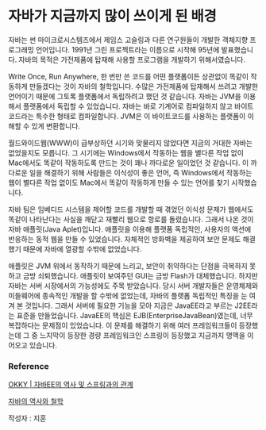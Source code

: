 # 자바가 지금까지 많이 쓰이게 된 배경

자바는 썬 마이크로시스템즈에서 제임스 고슬링과 다른 연구원들이 개발한 객체지향 프로그래밍 언어입니다. 1991년 그린 프로젝트라는 이름으로 시작해 95년에 발표했습니다. 자바의 목적은 가전제품에 탑재해 사용할 프로그램을 개발하기 위해서였습니다.

Write Once, Run Anywhere, 한 번만 쓴 코드를 어떤 플랫폼이든 상관없이 똑같이 작동하게 만들겠다는 것이 자바의 철학입니다. 수많은 가전제품에 탑재해서 쓰려고 개발한 언어이기 때문에 그토록 플랫폼에서 독립하려고 했던 것 같습니다. 자바는 JVM을 이용해서 플랫폼에서 독립할 수 있었습니다. 자바는 바로 기계어로 컴파일하지 않고 바이트코드라는 특수한 형태로 컴파일합니다. JVM은 이 바이트코드를 사용하는 플랫폼이 이해할 수 있게 변환합니다.

월드와이드웹(WWW)이 급부상하던 시기와 맞물리지 않았다면 지금의 거대한 자바는 없었을지도 모릅니다. 그 시기에는 Windows에서 작동하는 웹을 별다른 작업 없이 Mac에서도 똑같이 작동하도록 만드는 것이 꽤나 까다로운 일이었던 것 같습니다. 이 까다로운 일을 해결하기 위해 사람들은 이식성이 좋은 언어, 즉 Windows에서 작동하는 웹이 별다른 작업 없이도 Mac에서 똑같이 작동하게 만들 수 있는 언어를 찾기 시작했습니다.

자바 팀은 임베디드 시스템을 제어할 코드를 개발할 때 겪었던 이식성 문제가 웹에서도 똑같이 나타난다는 사실을 깨닫고 재빨리 웹으로 항로를 돌렸습니다. 그래서 나온 것이 자바 애플릿(Java Aplet)입니다. 애플릿을 이용해 플랫폼 독립적인, 사용자의 액션에 반응하는 동적 웹을 만들 수 있었습니다. 자체적인 방화벽을 제공하여 보안 문제도 해결했기 때문에 자바에 열광할 수밖에 없었습니다.

애플릿은 JVM 위에서 동작하기 때문에 느리고, 보안이 취약하다는 단점을 극복하지 못하고 금방 쇠퇴했습니다. 애플릿이 보여주던  GUI는 금방 Flash가 대체했습니다. 하지만 자바는 서버 시장에서의 가능성에도 주목 받았습니다. 당시 서버 개발자들은 운영체제와 미들웨어에 종속적인 개발을 할 수밖에 없었는데, 자바의 플랫폼 독립적인 특징을 눈 여겨 본 것입니다. 그래서 서버에 필요한 기능을 모아 지금은 JavaEE라고 부르는 J2EE라는 표준을 만들었습니다. JavaEE의 핵심은 EJB(EnterpriseJavaBean)였는데, 너무 복잡하다는 문제점이 있었습니다. 이 문제를 해결하기 위해 여러 프레임워크들이 등장했는데 그 중 느지막이 등장한 경량 프레임워크인 스프링이 등장했고 지금까지 명맥을 이어오고 있습니다.

### Reference

[OKKY | 자바EE의 역사 및 스프링과의 관계](https://okky.kr/article/415474)

[자바의 역사와 철학](https://www.holaxprogramming.com/2017/08/16/java-history/)



작성자 : 지훈